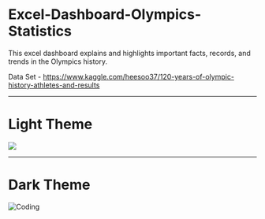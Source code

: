# Excel-Dashboard-Olympics-Statistics

This excel dashboard explains and highlights important facts, records, and trends in the Olympics history.

Data Set - https://www.kaggle.com/heesoo37/120-years-of-olympic-history-athletes-and-results

<hr>
<h1>Light Theme</h1>
<img align="center" src="https://github.com/QAZIMAAZARSHAD/Excel-Dashboard-Olympics-Statistics/blob/master/Images/Light.jpg?raw=true">

<hr>
<h1>Dark Theme</h1>
<img align="center" alt="Coding" src="https://github.com/QAZIMAAZARSHAD/Excel-Dashboard-Olympics-Statistics/blob/master/Images/Dark.jpg?raw=true">
